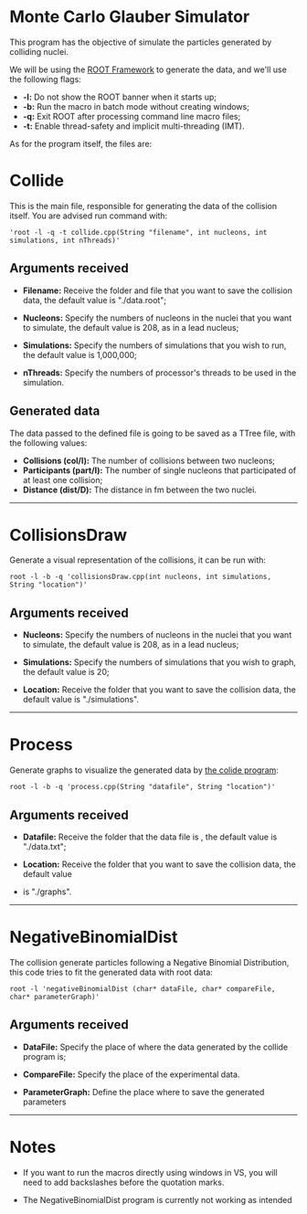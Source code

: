 # Monte Carlo Glauber Simulator

This program has the objective of simulate the particles generated by colliding nuclei.

We will be using the [ROOT Framework](https://root.cern/)
to generate the data, and we'll use the following flags:

* __-l:__ Do not show the ROOT banner when it starts up;
* __-b:__ Run the macro in batch mode without creating windows;
* __-q:__ Exit ROOT after processing command line macro files;
* __-t:__ Enable thread-safety and implicit multi-threading (IMT).

As for the program itself, the files are:

# Collide

This is the main file, responsible for generating the data  of the collision itself. You are
advised run command with:

    'root -l -q -t collide.cpp(String "filename", int nucleons, int simulations, int nThreads)'

## Arguments received

* __Filename:__ Receive the folder and file that you want to save the  collision data, the
default value is "./data.root";

* __Nucleons:__ Specify the numbers of nucleons in the nuclei that you want to simulate, the
default value is 208, as in a lead nucleus;

* __Simulations:__ Specify the numbers of simulations that you wish to run, the default
value is 1,000,000;

* __nThreads:__ Specify the numbers of processor's threads to be used in the simulation.

## Generated data

The data passed to the defined file is going to be saved as a TTree file, with
the following values:
* __Collisions (col/I):__ The number of collisions between two nucleons;
* __Participants (part/I):__ The number of single nucleons that participated of at least
  one collision;
* __Distance (dist/D):__  The distance in fm between the two nuclei.

***
# CollisionsDraw

Generate a visual representation of the collisions, it can be run with:

    root -l -b -q 'collisionsDraw.cpp(int nucleons, int simulations, String "location")'

## Arguments received

* __Nucleons:__ Specify the numbers of nucleons in the nuclei that you  want to simulate,
the default value is 208, as in a lead nucleus;

* __Simulations:__ Specify the numbers of simulations that you wish to  graph, the default
value is 20;

* __Location:__ Receive the folder that you want to save the collision data, the default
value is "./simulations".

***
# Process

Generate graphs to visualize the generated data by
[the colide program](#Collide):

    root -l -b -q 'process.cpp(String "datafile", String "location")'

## Arguments received

* __Datafile:__ Receive the folder that the data file is , the default value is "./data.txt";

* __Location:__ Receive the folder that you want to save the collision data, the default value
* is "./graphs".

***
# NegativeBinomialDist

The collision generate particles following a Negative Binomial Distribution, this code tries
to fit the generated data with root data:

    root -l 'negativeBinomialDist (char* dataFile, char* compareFile, char* parameterGraph)'

## Arguments received

* __DataFile:__ Specify the place of where the data generated by the collide program is;

* __CompareFile:__ Specify the place of the experimental data.

* __ParameterGraph:__ Define the place where to save the generated parameters 

***

# Notes

* If you want to run the macros directly using windows in VS, you will need to add backslashes
before the quotation marks.

* The NegativeBinomialDist program is currently not working as intended